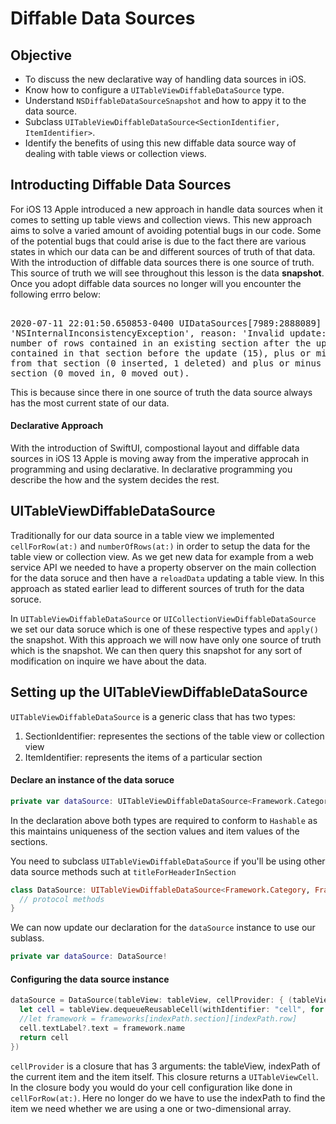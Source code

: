 # Diffable Data Sources

## Objective 

* To discuss the new declarative way of handling data sources in iOS. 
* Know how to configure a `UITableViewDiffableDataSource` type. 
* Understand `NSDiffableDataSourceSnapshot` and how to appy it to the data source. 
* Subclass `UITableViewDiffableDataSource<SectionIdentifier, ItemIdentifier>`. 
* Identify the benefits of using this new diffable data source way of dealing with table views or collection views. 


## Introducting Diffable Data Sources

For iOS 13 Apple introduced a new approach in handle data sources when it comes to setting up table views and collection views. This new approach aims to solve a varied amount of avoiding potential bugs in our code. Some of the potential bugs that could arise is due to the fact there are various states in which our data can be and different sources of truth of that data. With the introduction of diffable data sources there is one source of truth. This source of truth we will see throughout this lesson is the data **snapshot**. Once you adopt diffable data sources no longer will you encounter the following errro below: 

<pre> 
2020-07-11 22:01:50.650853-0400 UIDataSources[7989:2888089] *** Terminating app due to uncaught exception 
'NSInternalInconsistencyException', reason: 'Invalid update: invalid number of rows in section 0. The 
number of rows contained in an existing section after the update (15) must be equal to the number of rows
contained in that section before the update (15), plus or minus the number of rows inserted or deleted 
from that section (0 inserted, 1 deleted) and plus or minus the number of rows moved into or out of that
section (0 moved in, 0 moved out).
</pre>


This is because since there in one source of truth the data source always has the most current state of our data. 

#### Declarative Approach 

With the introduction of SwiftUI, compostional layout and diffable data sources in iOS 13 Apple is moving away from the imperative approcah in programming and using declarative. In declarative programming you describe the how and the system decides the rest. 


## UITableViewDiffableDataSource 

Traditionally for our data source in a table view we implemented `cellForRow(at:)` and `numberOfRows(at:)` in order to setup the data for the table view or collection view. As we get new data for example from a web service API we needed to have a property observer on the main collection for the data soruce and then have a `reloadData` updating a table view. In this approach as stated earlier lead to different sources of truth for the data soruce. 

In `UITableViewDiffableDataSource` or `UICollectionViewDiffableDataSource` we set our data soruce which is one of these respective types and `apply()` the snapshot. With this approach we will now have only one source of truth which is the snapshot. We can then query this snapshot for any sort of modification on inquire we have about the data. 

## Setting up the UITableViewDiffableDataSource

`UITableViewDiffableDataSource` is a generic class that has two types: 

1. SectionIdentifier: representes the sections of the table view or collection view
2. ItemIdentifier: represents the items of a particular section 

#### Declare an instance of the data soruce 

```swift 
private var dataSource: UITableViewDiffableDataSource<Framework.Category, Framework>!
```
In the declaration above both types are required to conform to `Hashable` as this maintains uniqueness of the section values and item values of the sections. 

You need to subclass `UITableViewDiffableDataSource` if you'll be using other data source methods such at `titleForHeaderInSection`

```swift 
class DataSource: UITableViewDiffableDataSource<Framework.Category, Framework> {
  // protocol methods
}
```

We can now update our declaration for the `dataSource` instance to use our sublass. 

```swift 
private var dataSource: DataSource!
```


#### Configuring the data source instance

```swift 
dataSource = DataSource(tableView: tableView, cellProvider: { (tableView, indexPath, framework) -> UITableViewCell? in
  let cell = tableView.dequeueReusableCell(withIdentifier: "cell", for: indexPath)
  //let framework = frameworks[indexPath.section][indexPath.row]
  cell.textLabel?.text = framework.name
  return cell
})
```

`cellProvider` is a closure that has 3 arguments: the tableView, indexPath of the current item and the item itself. This closure returns a `UITableViewCell`. In the closure body you would do your cell configuration like done in `cellForRow(at:)`. Here no longer do we have to use the indexPath to find the item we need whether we are using a one or two-dimensional array. 



